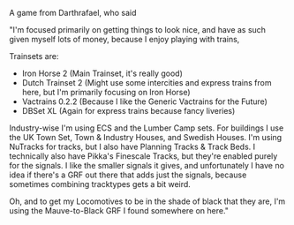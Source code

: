 ---
---

A game from Darthrafael, who said

"I'm focused primarily on getting things to look nice, and have as such given myself lots of money, because I enjoy playing with trains,

Trainsets are:
- Iron Horse 2 (Main Trainset, it's really good)
- Dutch Trainset 2 (Might use some intercities and express trains from here, but I'm primarily focusing on Iron Horse)
- Vactrains 0.2.2 (Because I like the Generic Vactrains for the Future)
- DBSet XL (Again for express trains because fancy liveries)

Industry-wise I'm using ECS and the Lumber Camp sets. For buildings I use the UK Town Set, Town & Industry Houses, and Swedish Houses. I'm using NuTracks for tracks, but I also have Planning Tracks & Track Beds. I technically also have Pikka's Finescale Tracks, but they're enabled purely for the signals. I like the smaller signals it gives, and unfortunately I have no idea if there's a GRF out there that adds just the signals, because sometimes combining tracktypes gets a bit weird.

Oh, and to get my Locomotives to be in the shade of black that they are, I'm using the Mauve-to-Black GRF I found somewhere on here."
